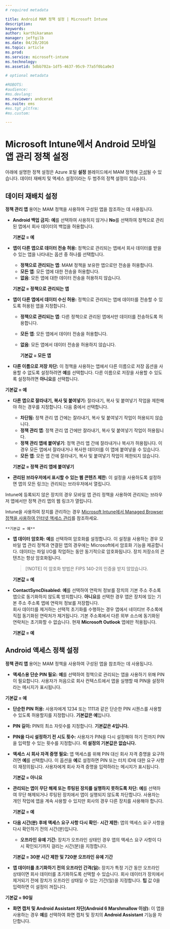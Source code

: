 ```yaml
---
# required metadata

title: Android MAM 정책 설정 | Microsoft Intune
description:
keywords:
author: karthikaraman
manager: jeffgilb
ms.date: 04/28/2016
ms.topic: article
ms.prod:
ms.service: microsoft-intune
ms.technology:
ms.assetid: 5dbb702a-1df5-4637-95c9-77a5f0b1a0e3

# optional metadata

#ROBOTS:
#audience:
#ms.devlang:
ms.reviewer: andcerat
ms.suite: ems
#ms.tgt_pltfrm:
#ms.custom:

---
```


# Microsoft Intune에서 Android 모바일 앱 관리 정책 설정
아래에 설명한 정책 설정은 Azure 포털 **설정** 블레이드에서 MAM 정책에 [구성](create-and-deploy-mobile-app-management-policies-with-microsoft-intune.md)될 수 있습니다.
데이터 재배치 및 액세스 설정이라는 두 범주의 정책 설정이 있습니다.

##  데이터 재배치 설정
**정책 관리 앱** 용어는 MAM 정책을 사용하여 구성된 앱을 참조하는 데 사용됩니다.
- **Android 백업 금지:** **예**를 선택하여 사용하지 않거나 **No**를 선택하여 정책으로 관리된 앱에서 회사 데이터의 백업을 허용합니다.

  **기본값 = 예**
- **앱이 다른 앱으로 데이터 전송 허용:** 정책으로 관리되는 앱에서 회사 데이터를 받을 수 있는 앱을 나타내는 옵션 중 하나를 선택합니다.
  -   **정책으로 관리되는 앱**: MAM 정책을 보유한 앱으로만 전송을 허용합니다.
  -   **모든 앱**: 모든 앱에 대한 전송을 허용합니다.
  -   **없음**: 모든 앱에 대한 데이터 전송을 허용하지 않습니다.

  **기본값 = 정책으로 관리되는 앱**
- **앱이 다른 앱에서 데이터 수신 허용:** 정책으로 관리되는 앱에 데이터를 전송할 수 있도록 허용된 앱을 지정합니다.
  -   **정책으로 관리되는 앱**: 다른 정책으로 관리된 앱에서만 데이터를 전송하도록 허용합니다.
  -   **모든 앱**: 모든 앱에서 데이터 전송을 허용합니다.
  -   **없음**: 모든 앱에서 데이터 전송을 허용하지 않습니다.

      **기본값 = 모든 앱**

-   **다른 이름으로 저장 차단:** 이 정책을 사용하는 앱에서 다른 이름으로 저장 옵션을 사용할 수 없도록 설정하려면 **예**를 선택합니다. 다른 이름으로 저장을 사용할 수 있도록 설정하려면 **아니요**를 선택합니다.

  **기본값 = 예**
- **다른 앱으로 잘라내기, 복사 및 붙여넣기:** 잘라내기, 복사 및 붙여넣기 작업을 제한해야 하는 경우를 지정합니다. 다음 중에서 선택합니다.
  -   **차단됨:** 정책 관리 앱 간에는 잘라내기, 복사 및 붙여넣기 작업이 허용되지 않습니다.
  -   **정책 관리 앱**: 정책 관리 앱 간에만 잘라내기, 복사 및 붙여넣기 작업이 허용됩니다.
  -   **정책 관리 앱에 붙여넣기**: 정책 관리 앱 간에 잘라내거나 복사가 허용됩니다. 이 경우 모든 앱에서 잘라내거나 복사한 데이터를 이 앱에 붙여넣을 수 있습니다.
  -   **모든 앱**: 모든 앱 간에 잘라내기, 복사 및 붙여넣기 작업이 제한되지 않습니다.

    **기본값 = 정책 관리 앱에 붙여넣기**
-   **관리된 브라우저에서 표시할 수 있는 웹 콘텐츠 제한:** 이 설정을 사용하도록 설정하면 앱의 모든 링크는 관리되는 브라우저에서 열립니다.

  Intune에 등록되지 않은 장치의 경우 모바일 앱 관리 정책을 사용하여 관리되는 브라우저 앱에서만 정책 관리 앱의 웹 링크가 열립니다.

  Intune을 사용하여 장치를 관리하는 경우 [Microsoft Intune에서 Managed Browser 정책을 사용하여 인터넷 액세스 관리](manage-internet-access-using-managed-browser-policies.md)를 참조하세요.

    **기본값 = 예**
- **앱 데이터 암호화:** **예**를 선택하여 암호화를 설정합니다. 이 설정을 사용하는 경우 모바일 앱 관리 정책과 연결된 앱의 경우에는 Microsoft에서 암호화 기능을 제공합니다. 데이터는 파일 I/O를 작업하는 동안 동기적으로 암호화됩니다. 장치 저장소의 콘텐츠는 항상 암호화됩니다.
  >[!NOTE] 이 암호화 방법은 FIPS 140-2의 인증을 받지 않았습니다.

  **기본값 = 예**

- **ContactSyncDisabled:** **예**를 선택하여 연락처 정보를 장치의 기본 주소 주소록 앱으로 동기화하지 않도록 방지합니다. **아니요**를 선택한 경우 앱은 장치에 있는 기본 주소 주소록 앱에 연락처 정보를 저장합니다.<br/>회사 데이터를 제거하는 선택적 초기화를 수행하는 경우 앱에서 네이티브 주소록에 직접 동기화된 연락처가 제거됩니다. 기본 주소록에서 다른 외부 소스에 동기화된 연락처는 초기화할 수 없습니다. 현재 **Microsoft Outlook** 앱에만 적용됩니다.

  **기본값 = 예**

##  Android 액세스 정책 설정
**정책 관리 앱** 용어는 MAM 정책을 사용하여 구성된 앱을 참조하는 데 사용됩니다.

- **액세스용 단순 PIN 필요:** **예**를 선택하여 정책으로 관리되는 앱을 사용하기 위해 PIN이 필요합니다. 사용자가 처음으로 회사 컨텍스트에서 앱을 실행할 때 PIN을 설정하라는 메시지가 표시됩니다.

 **기본값 = 예**

 -  **단순한 PIN 허용:** 사용자에게 1234 또는 1111과 같은 단순한 PIN 시퀀스를 사용할 수 있도록 허용할지를 지정합니다. **기본값은 예**입니다.
 - **PIN 길이:** PIN의 최소 자릿수를 지정합니다. **기본값은 4입니다.**
 - **PIN을 다시 설정하기 전 시도 횟수:** 사용자가 PIN을 다시 설정해야 하기 전까지 PIN을 입력할 수 있는 횟수를 지정합니다. **이 설정의 기본값은 없습니다.**
- **액세스 시 회사 자격 증명 필요:** 앱 액세스를 위해 PIN 대신 회사 자격 증명을 요구하려면 **예**를 선택합니다.  이 옵션을 **예**로 설정하면 PIN 또는 터치 ID에 대한 요구 사항이 재정의됩니다.  사용자에게 회사 자격 증명을 입력하라는 메시지가 표시됩니다.

  **기본값 = 아니요**
- **관리되는 앱이 무단 해제 또는 루팅된 장치를 실행하지 못하도록 차단:** **예**를 선택하여 무단 해제되거나 루팅된 장치에서 앱이 실행되지 않도록 차단합니다. 사용자는 개인 작업에 앱을 계속 사용할 수 있지만 회사의 경우 다른 장치를 사용해야 합니다.

  **기본값 = 예**
- **다음 시간(분) 후에 액세스 요구 사항 다시 확인**-   **시간 제한:** 앱의 액세스 요구 사항을 다시 확인하기 전의 시간(분)입니다.
  -   **오프라인 유예 기간:** 장치가 오프라인 상태인 경우 앱의 액세스 요구 사항이 다시 확인되기까지 걸리는 시간(분)을 지정합니다.

    **기본값 = 30분 시간 제한 및 720분 오프라인 유예 기간**

-   **앱 데이터를 초기화하기 전의 오프라인 간격(일):** 장치가 특정 기간 동안 오프라인 상태이면 회사 데이터를 초기화하도록 선택할 수 있습니다.  회사 데이터가 장치에서 제거되기 전에 장치가 오프라인 상태일 수 있는 기간(일)을 지정합니다. **팁** 값 0을 입력하면 이 설정이 꺼집니다.

  **기본값 = 90일**
- **화면 캡처 및 Android Assistant 차단(Android 6 Marshmallow 이상):** 이 앱을 사용하는 경우 **예**를 선택하여 화면 캡처 및 장치의 **Android Assistant** 기능을 차단합니다.


<!--HONumber=Jun16_HO2-->


